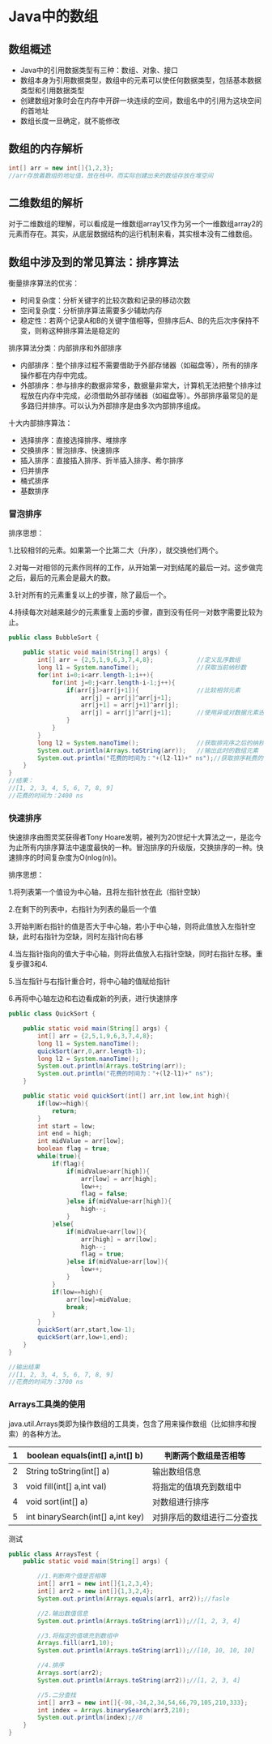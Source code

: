 # Java中的数组

## 数组概述

- Java中的引用数据类型有三种：数组、对象、接口
- 数组本身为引用数据类型，数组中的元素可以使任何数据类型，包括基本数据类型和引用数据类型
- 创建数组对象时会在内存中开辟一块连续的空间，数组名中的引用为这块空间的首地址
- 数组长度一旦确定，就不能修改



## 数组的内存解析

```java
int[] arr = new int[]{1,2,3};
//arr存放着数组的地址值，放在栈中，而实际创建出来的数组存放在堆空间
```



## 二维数组的解析

对于二维数组的理解，可以看成是一维数组array1又作为另一个一维数组array2的元素而存在。其实，从底层数据结构的运行机制来看，其实根本没有二维数组。



## 数组中涉及到的常见算法：排序算法

衡量排序算法的优劣：

- 时间复杂度：分析关键字的比较次数和记录的移动次数
- 空间复杂度：分析排序算法需要多少辅助内存
- 稳定性：若两个记录A和B的关键字值相等，但排序后A、B的先后次序保持不变，则称这种排序算法是稳定的



排序算法分类：内部排序和外部排序

- 内部排序：整个排序过程不需要借助于外部存储器（如磁盘等），所有的排序操作都在内存中完成。
- 外部排序：参与排序的数据非常多，数据量非常大，计算机无法把整个排序过程放在内存中完成，必须借助外部存储器（如磁盘等）。外部排序最常见的是多路归并排序。可以认为外部排序是由多次内部排序组成。



十大内部排序算法：

- 选择排序：直接选择排序、堆排序
- 交换排序：冒泡排序、快速排序
- 插入排序：直接插入排序、折半插入排序、希尔排序
- 归并排序
- 桶式排序
- 基数排序



### 冒泡排序

排序思想：

1.比较相邻的元素。如果第一个比第二大（升序），就交换他们两个。

2.对每一对相邻的元素作同样的工作，从开始第一对到结尾的最后一对。这步做完之后，最后的元素会是最大的数。

3.针对所有的元素重复以上的步骤，除了最后一个。

4.持续每次对越来越少的元素重复上面的步骤，直到没有任何一对数字需要比较为止。

```java
public class BubbleSort {

    public static void main(String[] args) {
        int[] arr = {2,5,1,9,6,3,7,4,8};   			//定义乱序数组
        long l1 = System.nanoTime();				//获取当前纳秒数
        for(int i=0;i<arr.length-1;i++){			
            for(int j=0;j<arr.length-i-1;j++){		
                if(arr[j]>arr[j+1]){				//比较相邻元素
                    arr[j] = arr[j]^arr[j+1];
                    arr[j+1] = arr[j+1]^arr[j];
                    arr[j] = arr[j]^arr[j+1];		//使用异或对数据元素进行交换
                }
            }
        }
        long l2 = System.nanoTime();				//获取排完序之后的纳秒数
        System.out.println(Arrays.toString(arr));	//输出此时的数组元素
        System.out.println("花费的时间为："+(l2-l1)+" ns");//获取排序耗费的时间
    }
}
//结果：
//[1, 2, 3, 4, 5, 6, 7, 8, 9]
//花费的时间为：2400 ns
```



### 快速排序

快速排序由图灵奖获得者Tony Hoare发明，被列为20世纪十大算法之一，是迄今为止所有内排序算法中速度最快的一种。冒泡排序的升级版，交换排序的一种。快速排序的时间复杂度为O(nlog(n))。

排序思想：

1.将列表第一个值设为中心轴，且将左指针放在此（指针空缺）

2.在剩下的列表中，右指针为列表的最后一个值

3.开始判断右指针的值是否大于中心轴，若小于中心轴，则将此值放入左指针空缺，此时右指针为空缺，同时左指针向右移

4.当左指针指向的值大于中心轴，则将此值放入右指针空缺，同时右指针左移。重复步骤3和4.

5.当左指针与右指针重合时，将中心轴的值赋给指针

6.再将中心轴左边和右边看成新的列表，进行快速排序

```java
public class QuickSort {

    public static void main(String[] args) {
        int[] arr = {2,5,1,9,6,3,7,4,8};
        long l1 = System.nanoTime();
        quickSort(arr,0,arr.length-1);
        long l2 = System.nanoTime();
        System.out.println(Arrays.toString(arr));
        System.out.println("花费的时间为："+(l2-l1)+" ns");
    }

    public static void quickSort(int[] arr,int low,int high){
        if(low>=high){
            return;
        }
        int start = low;
        int end = high;
        int midValue = arr[low];
        boolean flag = true;
        while(true){
            if(flag){
                if(midValue>arr[high]){
                    arr[low] = arr[high];
                    low++;
                    flag = false;
                }else if(midValue<arr[high]){
                    high--;
                }
            }else{
                if(midValue<arr[low]){
                    arr[high] = arr[low];
                    high--;
                    flag = true;
                }else if(midValue>arr[low]){
                    low++;
                }
            }
            if(low==high){
                arr[low]=midValue;
                break;
            }
        }
        quickSort(arr,start,low-1);
        quickSort(arr,low+1,end);
    }
}

//输出结果
//[1, 2, 3, 4, 5, 6, 7, 8, 9]
//花费的时间为：3700 ns
```



### Arrays工具类的使用

java.util.Arrays类即为操作数组的工具类，包含了用来操作数组（比如排序和搜索）的各种方法。

| 1    | boolean equals(int[] a,int[] b)   | 判断两个数组是否相等       |
| ---- | --------------------------------- | -------------------------- |
| 2    | String toString(int[] a)          | 输出数组信息               |
| 3    | void fill(int[] a,int val)        | 将指定的值填充到数组中     |
| 4    | void sort(int[] a)                | 对数组进行排序             |
| 5    | int binarySearch(int[] a,int key) | 对排序后的数组进行二分查找 |

测试

```java
public class ArraysTest {
    public static void main(String[] args) {

        //1.判断两个值是否相等
        int[] arr1 = new int[]{1,2,3,4};
        int[] arr2 = new int[]{1,3,2,4};
        System.out.println(Arrays.equals(arr1, arr2));//fasle

        //2.输出数值信息
        System.out.println(Arrays.toString(arr1));//[1, 2, 3, 4]

        //3.将指定的值填充到数组中
        Arrays.fill(arr1,10);
        System.out.println(Arrays.toString(arr1));//[10, 10, 10, 10]

        //4.排序
        Arrays.sort(arr2);
        System.out.println(Arrays.toString(arr2));//[1, 2, 3, 4]

        //5.二分查找
        int[] arr3 = new int[]{-98,-34,2,34,54,66,79,105,210,333};
        int index = Arrays.binarySearch(arr3,210);
        System.out.println(index);//8
    }
}
```

